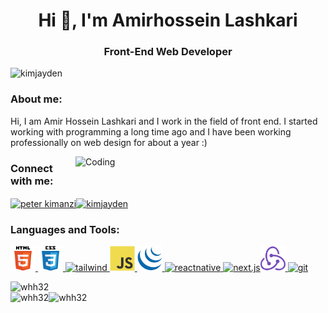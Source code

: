 <h1 align="center">Hi 👋, I'm Amirhossein Lashkari</h1><h3 align="center">Front-End Web Developer</h3><p align="left"> <img src="https://komarev.com/ghpvc/?username=whh-32&label=Profile%20views&color=0e75b6&style=flat" alt="kimjayden" /></p><h3 align="left">About me:</h3><p align="left" >Hi, I am Amir Hossein Lashkari and I work in the field of front end. I started working with programming a long time ago and I have been working professionally on web design for about a year :) </p><img align="right" alt="Coding" width="400" src="https://miro.medium.com/max/680/0*7Q3yvSIv_t0ioJ-Z.gif"/><h3 align="left">Connect with me:</h3><p align="left"><a href="https://www.linkedin.com/in/amirhossein-lashkari-aba561237" target="blank"><img align="center" src="https://raw.githubusercontent.com/rahuldkjain/github-profile-readme-generator/master/src/images/icons/Social/linked-in-alt.svg" alt="peter kimanzi" height="30" width="40" /></a><a href="https://www.facebook.com/whh32" target="blank"><img align="center" src="https://raw.githubusercontent.com/rahuldkjain/github-profile-readme-generator/master/src/images/icons/Social/facebook.svg" alt="kimjayden" height="30" width="40" /></a></p><h3 align="left">Languages and Tools:</h3><p><a href="https://www.w3.org/html/" target="_blank" rel="noreferrer"> <img src="https://raw.githubusercontent.com/devicons/devicon/master/icons/html5/html5-original-wordmark.svg" alt="html5" width="40" height="40"/> </a><a href="https://www.w3schools.com/css/" target="_blank" rel="noreferrer"> <img src="https://raw.githubusercontent.com/devicons/devicon/master/icons/css3/css3-original-wordmark.svg" alt="css3" width="40" height="40"/> </a><a href="https://tailwindcss.com/" target="_blank" rel="noreferrer"> <img src="https://images.ctfassets.net/qwtm96ostgu1/6IPL07kTimibRpqwaSebB4/5c9b89ea1a9928c5627ef2c1c6bb62bf/tailwind-css-logo.svg" alt="tailwind" width="50"/></a><a href="https://developer.mozilla.org/en-US/docs/Web/JavaScript" target="_blank" rel="noreferrer"> <img src="https://raw.githubusercontent.com/devicons/devicon/master/icons/javascript/javascript-original.svg" alt="javascript" width="40" height="40"/> </a><a href="https://jquery.com" target="_blank" rel="noreferrer"> <img src="https://raw.githubusercontent.com/devicons/devicon/master/icons/jquery/jquery-original.svg" alt="jquery" width="40" height="40"/></a><a href="https://reactjs.org/" target="_blank" rel="noreferrer"> <img src="https://reactnative.dev/img/header_logo.svg" alt="reactnative" width="40" height="40"/> </a><a href="https://nextjs.org/" target="_blank" rel="noreferrer"><img src="https://upload.wikimedia.org/wikipedia/commons/thumb/8/8e/Nextjs-logo.svg/800px-Nextjs-logo.svg.png" alt="next.js" height="40"/></a><a href="https://redux.js.org" target="_blank" rel="noreferrer"><img src="https://raw.githubusercontent.com/devicons/devicon/master/icons/redux/redux-original.svg" alt="redux" width="40" height="40"/></a><a href="https://git-scm.com/" target="_blank" rel="noreferrer"> <img src="https://www.vectorlogo.zone/logos/git-scm/git-scm-icon.svg" alt="git" width="40" height="40"/></a></p><p><a href="#"><img align="left" src="https://github-readme-stats.vercel.app/api/top-langs?username=whh-32&show_icons=true&locale=en&layout=compact" alt="whh32" width="495px" /></a></p><p><a href="#"><img align="left" src="https://github-readme-stats.vercel.app/api?username=whh-32&show_icons=true&locale=en" alt="whh32" /></a></p><p><a href="#"><img align="left" src="https://github-readme-streak-stats.herokuapp.com/?user=whh-32&" alt="whh32" /></a></p>
